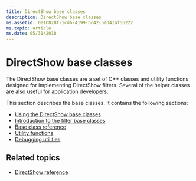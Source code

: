 ```yaml
---
title: DirectShow base classes
description: DirectShow base classes
ms.assetid: 0e1b828f-1cdb-4199-bc42-5ad41af56222
ms.topic: article
ms.date: 05/31/2018
---
```


# DirectShow base classes

The DirectShow base classes are a set of C++ classes and utility functions designed for implementing DirectShow filters. Several of the helper classes are also useful for application developers.

This section describes the base classes. It contains the following sections:

-   [Using the DirectShow base classes](using-the-directshow-base-classes.md)
-   [Introduction to the filter base classes](introduction-to-the-filter-base-classes.md)
-   [Base class reference](base-class-reference.md)
-   [Utility functions](utility-functions.md)
-   [Debugging utilities](debugging-utilities.md)

## Related topics

* [DirectShow reference](directshow-reference.md)
